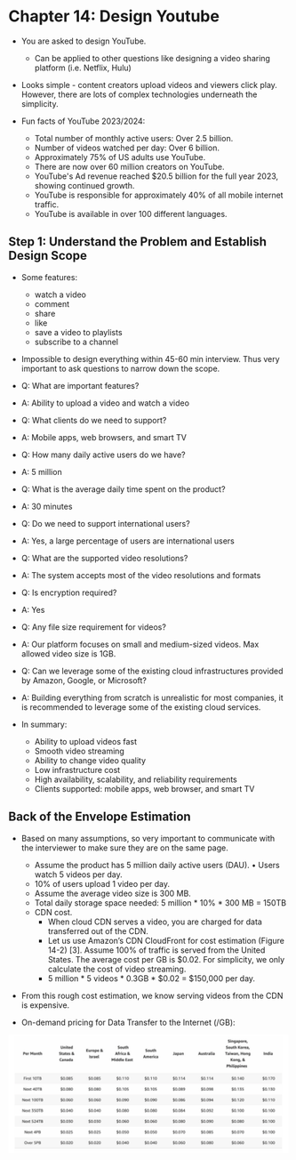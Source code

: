 # Chapter 14: Design Youtube
- You are asked to design YouTube.
    - Can be applied to other questions like designing a video sharing platform (i.e. Netflix, Hulu)
- Looks simple - content creators upload videos and viewers click play. However, there are lots of complex technologies underneath the simplicity.

- Fun facts of YouTube 2023/2024:
    - Total number of monthly active users: Over 2.5 billion.
    - Number of videos watched per day: Over 6 billion.
    - Approximately 75% of US adults use YouTube.
    - There are now over 60 million creators on YouTube.
    - YouTube's Ad revenue reached $20.5 billion for the full year 2023, showing continued growth.
    - YouTube is responsible for approximately 40% of all mobile internet traffic.
    - YouTube is available in over 100 different languages.

## Step 1: Understand the Problem and Establish Design Scope
- Some features: 
    - watch a video
    - comment
    - share
    - like
    - save a video to playlists
    - subscribe to a channel
- Impossible to design everything within 45-60 min interview. Thus very important to ask questions to narrow down the scope.

- Q: What are important features?
- A: Ability to upload a video and watch a video

- Q: What clients do we need to support?
- A: Mobile apps, web browsers, and smart TV

- Q: How many daily active users do we have?
- A: 5 million

- Q: What is the average daily time spent on the product?
- A: 30 minutes

- Q: Do we need to support international users?
- A: Yes, a large percentage of users are international users

- Q: What are the supported video resolutions?
- A: The system accepts most of the video resolutions and formats

- Q: Is encryption required?
- A: Yes

- Q: Any file size requirement for videos?
- A: Our platform focuses on small and medium-sized videos. Max allowed video size is 1GB.

- Q: Can we leverage some of the existing cloud infrastructures provided by Amazon, Google, or Microsoft?
- A: Building everything from scratch is unrealistic for most companies, it is recommended to leverage some of the existing cloud services.

- In summary:
    - Ability to upload videos fast
    - Smooth video streaming
    - Ability to change video quality
    - Low infrastructure cost
    - High availability, scalability, and reliability requirements
    - Clients supported: mobile apps, web browser, and smart TV

## Back of the Envelope Estimation
- Based on many assumptions, so very important to communicate with the interviewer to make sure they are on the same page.
    - Assume the product has 5 million daily active users (DAU). • Users watch 5 videos per day.
    - 10% of users upload 1 video per day.
    - Assume the average video size is 300 MB.
    - Total daily storage space needed: 5 million * 10% * 300 MB = 150TB
    - CDN cost.
        - When cloud CDN serves a video, you are charged for data transferred out of the CDN.
        - Let us use Amazon’s CDN CloudFront for cost estimation (Figure 14-2) [3]. Assume 100% of traffic is served from the United States. The average cost per GB is $0.02. For simplicity, we only calculate the cost of video streaming.
        - 5 million * 5 videos * 0.3GB * $0.02 = $150,000 per day.
    
- From this rough cost estimation, we know serving videos from the CDN is expensive.

- On-demand pricing for Data Transfer to the Internet (/GB):

<img title="On-demand pricing for Data Transfer to the Internet (/GB)" src="./resources/on-demand-pricing.png">
